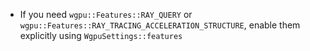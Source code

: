 - If you need  `wgpu::Features::RAY_QUERY` or `wgpu::Features::RAY_TRACING_ACCELERATION_STRUCTURE`, enable them explicitly using `WgpuSettings::features`
